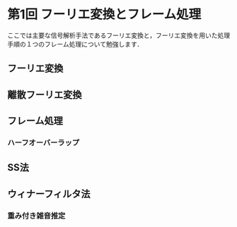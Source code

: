# 第1回 フーリエ変換とフレーム処理

ここでは主要な信号解析手法であるフーリエ変換と，フーリエ変換を用いた処理手順の１つのフレーム処理について勉強します．

## フーリエ変換

## 離散フーリエ変換

## フレーム処理

### ハーフオーバーラップ

## SS法

## ウィナーフィルタ法

### 重み付き雑音推定
